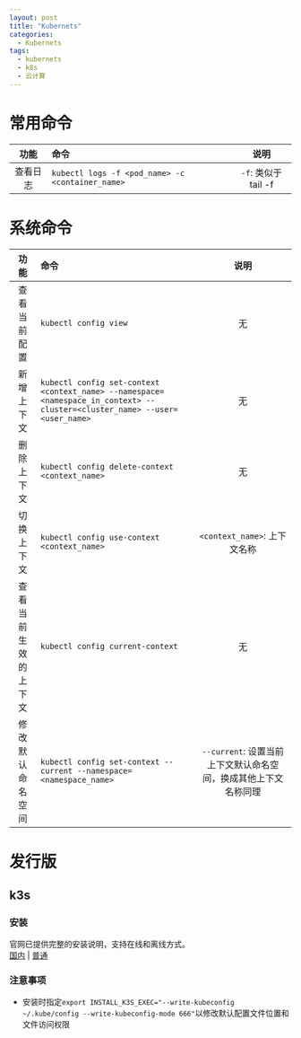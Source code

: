 ```yaml
---
layout: post
title: "Kubernets"
categories:
  - Kubernets
tags:
  - kubernets
  - k8s
  - 云计算
---
```


# 常用命令
|功能|命令|说明|
|:---:|:---|:---:|
|查看日志|```kubectl logs -f <pod_name> -c <container_name>```|```-f```: 类似于tail -f|

# 系统命令
|功能|命令|说明|
|:---:|:---|:---:|
|查看当前配置|```kubectl config view```|无|
|新增上下文|```kubectl config set-context <context_name> --namespace=<namespace_in_context> --cluster=<cluster_name> --user=<user_name>```|无|
|删除上下文|```kubectl config delete-context <context_name>```|无|
|切换上下文|```kubectl config use-context <context_name>```|```<context_name>```: 上下文名称|
|查看当前生效的上下文|```kubectl config current-context```|无|
|修改默认命名空间|```kubectl config set-context --current --namespace=<namespace_name>```|```--current```: 设置当前上下文默认命名空间，换成其他上下文名称同理|

# 发行版
## k3s
### 安装
官网已提供完整的安装说明，支持在线和离线方式。<br>
[国内](https://docs.rancher.cn/k3s/) | [普通](https://rancher.com/docs/k3s/latest/en/quick-start/)

### 注意事项
- 安装时指定```export INSTALL_K3S_EXEC="--write-kubeconfig ~/.kube/config --write-kubeconfig-mode 666"```以修改默认配置文件位置和文件访问权限
